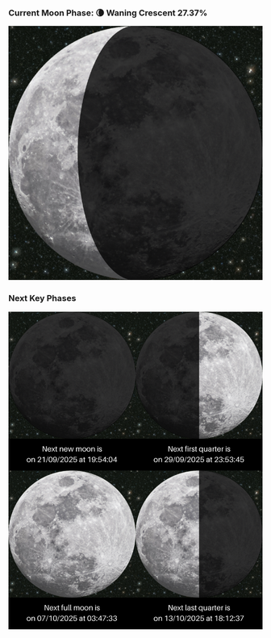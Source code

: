 ### Current Moon Phase: 🌘 Waning Crescent 27.37%
![Moon Phase](moonphase.png)
### Next Key Phases
![Gallery](gallery.png)